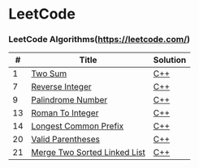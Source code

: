 # LeetCode

### LeetCode Algorithms(https://leetcode.com/)

|#|Title|Solution|
|---|---|---|
|1|[Two Sum](https://leetcode.com/problems/two-sum/)| [C++](./Solutions/twoSum.cpp)|
|7|[Reverse Integer](https://leetcode.com/problems/reverse-integer/)| [C++](./Solutions/reverseInteger.cpp)|
|9|[Palindrome Number](https://leetcode.com/problems/palindrome-number)| [C++](./Solutions/palindromeNumber.cpp)|
|13|[Roman To Integer](https://leetcode.com/problems/roman-to-integer)| [C++](./Solutions/romanToInteger.cpp)|
|14|[Longest Common Prefix](https://leetcode.com/problems/longest-common-prefix/)| [C++](./Solutions/longestCommonPrefix.cpp)|
|20|[Valid Parentheses](https://leetcode.com/problems/valid-parentheses/)| [C++](./Solutions/validParentheses.cpp)|
|21|[Merge Two Sorted Linked List](https://leetcode.com/problems/merge-two-sorted-lists/)| [C++](./Solutions/mergeTwoSortedLinkedList.cpp)|
